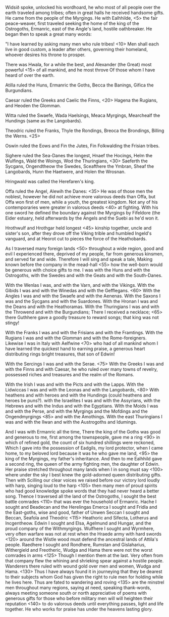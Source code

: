 Widsið spoke, unlocked his wordhoard,
he who most of all people over the earth
traveled among tribes; often in great halls he received
handsome gifts. He came from the people
of the Myrgings. He with Ealhhilde, <5>
the fair peace-weaver, first traveled
seeking the home of the king of the Ostrogoths,
Ermanric, east of the Angle's land,
hostile oathbreaker. He began then to speak a great many words:

"I have learned by asking many men who rule tribes! <10>
Men shall each live in good custom,
a leader after others, governing their homeland,
whoever desires his throne to prosper.

There was Hwala, for a while the best,
and Alexander (the Great) most powerful <15>
of all mankind, and he most throve
Of those whom I have heard of over the earth.

Atilla ruled the Huns, Ermanric the Goths,
Becca the Banings, Gifica the Burgundians.

Caesar ruled the Greeks and Caelic the Finns, <20>
Hagena the Rugians, and Heoden the Glomman.

Witta ruled the Swaefe, Wada Haelsings,
Meaca Myrgings, Mearchealf the Hundings (same as the Langobards).

Theodric ruled the Franks, Thyle the Rondings,
Breoca the Brondings, Billing the Werns. <25>

Oswin ruled the Eows and Fin the Jutes,
Fin Folkwalding the Frisian tribes.

Sighere ruled the Sea-Danes the longest,
Hnaef the Hocings, Helm the Wulfings,
Wald the Woings, Wod the Thuringians, <30>
Saeferth the Sycgans, Ongendtheow the Swedes,
Sceafthere the Ymbran, Sheaf the Langobards,
Hunn the Haetwere, and Holen the Wrosnan.

Hringwald was called the Herefaren's king.

Offa ruled the Angel, Alewih the Danes: <35>
He was of those men the noblest,
however he did not achieve more valorous deeds than Offa,
but Offa won first of men, 
while a youth, the greatest kingdom.
Not any of his contemporaries were greater in valorous deeds <40>
at fighting. With his one sword 
he defined the boundary against the Myrgings
by Fifeldore (the Eider estuary, held afterwards
by the Angels and the Suebi as he'd won it.

Hrothwulf and Hrothgar held longest <45> 
kinship together, uncle and sister's son,
after they drove off the Viking trible
and humbled Ingeld's vanguard,
and at Heorot cut to pieces the force of the Heathobards.

As I traversed many foreign lands <50>
throughout a wide region, good and evil
I experienced there, deprived of my people,
far from generous kinsmen, and served far and wide. 
Therefore I will sing and speak a tale, 
Making known before the company in the mead-hall <55>
how the well-born would be generous with choice gifts to me.
I was with the Huns and with the Ostrogoths,
with the Swedes and with the Geats and with the South-Danes.

With the Wenlas I was, and with the Varn, and with the Vikings.
With the Gibids I was and with the Winedas and with the Gefflegans. <60>
With the Angles I was and with the Swaefe and with the Aenenas.
With the Saxons I was and the Sycgans and with the Suardones.
With the Hronan I was and the Deans and with the Heathoramas.
With the Thuringians I was and with the Throwend 
and with the Burgundians; There I received a necklace; <65>
there Guthhere gave a goodly treasure 
to reward songs; that king was not stingy!

With the Franks I was and with the Frisians and with the Framtings.
With the Rugians I was and with the Glomman and with the Rome-foreigners.
Likewise I was in Italy with Aelfwine <70>
who had of all mankind whom I have learned 
the quickest hand to earning praise, 
a generous heart distributing rings
bright treasures, that son of Edwin!

With the Sercings I was and with the Serae. <75>
With the Greeks I was and with the Finns and with Caesar,
he who ruled over many towns of revelry, 
possessed riches and treasures and the realm of the Romans.

With the Irish I was and with the Picts and with the Lapps.
With the Lidwiccas I was and with the Leonas and with the Langobards, <80>
With heathens and with heroes and with the Hundings (could heathens and heroes be puns?).
with the Israelites I was and with the Assyrians, 
with the Hebrews and with the Indus and with the Egyptians.
WIth the Moids I was and with the Perse, and with the Myrgings
and the Mofdings and the Ongendmyrgings <85>
and with the Amothings. With the east Thuringians I was
and with the Ilwan and with the Austrogoths and Idumings. 

And I was with Ermanric all the time,
There the king of the Goths was good and generous to me,
first among the townspeople, gave me a ring <90>
in which of refined gold, the count of 
six hundred shillings were reckoned,
Which I gave into the possession of Eadgils,
my lord protector, when I came home,
to my beloved lord because it was he who gave me land, <95>
the king of the Myrgings, my father's inheritance.
And then to me Ealhhild gave a second ring, 
the queen of the army fighting men, the daughter of Edwin. 
Her praise stretched throughout many lands
when I in song must say <100>
where under the sky I best knew
the gold-adorned queen distributing gifts.
Then with Scilling our clear voices
we raised before our victory lord
loudly with harp, singing loud to the harp <105>
then many men of proud spirits
who had good knowledge spoke words
that they had never heard a better song.
Thence I traversed all the land of the Ostrogoths, 
I sought the best battle comrades <110>
that was ever the household of Ermanric.
Hache I sought and Beadecan and the Herelingas
Emerca I sought and Fridla and the East-goths,
wise and good, father of Unwen
Seccan I sought and Beccan, Seafola and Theodric <115>
Heathoric and Sifecta, Lotherus and Incgentheow.
Edwin I sought and Elsa, Agelmund and Hungar,
and the proud company of the Withmyrgings.
Wulfhere I sought and Wyrmhere, very often warfare was not at rest
when the Hraede army with hard swords <120>
around the Wistle wood must defend
the ancestral lands of Attila's people.
Raedhere I sought and Rondhere, Rumstan and Gislaharius,
Withergield and Freotheric, Wudga and Hama
there were not the worst comrades in arms <125>
Though I mention them at the last.
Very often from that company flew the whining
and shrieking spear against a hostile people.
Wanderers there ruled with wound gold
over men and women, Wudga and Hama. <130>
Thus I have always found it in journeying
that they be dearest to their subjects
whom God has given the right to rule men
for holding while he lives here.
Thus are fated to wandering and roving <135>
are the minstrel men throughout many regions,
saying at need, speaking thank-words,
always meeting someone south or north
appreciative of poems with generous gifts for those
who before military men will will heighten their reputation <140>
to do valorous deeds until everything passes,
light and life together. He who works for praise 
has under the heavens lasting glory.